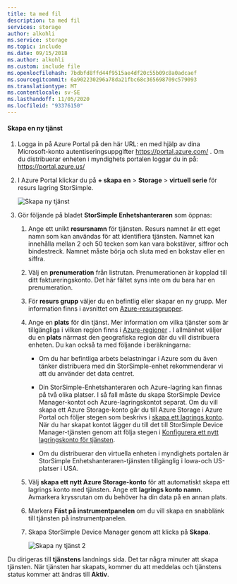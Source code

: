 ```yaml
---
title: ta med fil
description: ta med fil
services: storage
author: alkohli
ms.service: storage
ms.topic: include
ms.date: 09/15/2018
ms.author: alkohli
ms.custom: include file
ms.openlocfilehash: 7bdbfd8ffd44f9515ae4df20c55b09c8a0adcaef
ms.sourcegitcommit: 6a902230296a78da21fbc68c365698709c579093
ms.translationtype: MT
ms.contentlocale: sv-SE
ms.lasthandoff: 11/05/2020
ms.locfileid: "93376150"
---
```

#### <a name="to-create-a-new-service"></a>Skapa en ny tjänst

1.  Logga in på Azure Portal på den här URL: en med hjälp av dina Microsoft-konto autentiseringsuppgifter <https://portal.azure.com/> . Om du distribuerar enheten i myndighets portalen loggar du in på: <https://portal.azure.us/>

2.  I Azure Portal klickar du på **+ skapa en** &gt; **Storage** &gt; **virtuell serie** för resurs lagring StorSimple.

    ![Skapa ny tjänst](./media/storsimple-virtual-array-create-new-service/createnewservice2.png) 

3.  Gör följande på bladet **StorSimple Enhetshanteraren** som öppnas:

    1.  Ange ett unikt **resursnamn** för tjänsten. Resurs namnet är ett eget namn som kan användas för att identifiera tjänsten. Namnet kan innehålla mellan 2 och 50 tecken som kan vara bokstäver, siffror och bindestreck. Namnet måste börja och sluta med en bokstav eller en siffra.

    2.  Välj en **prenumeration** från listrutan. Prenumerationen är kopplad till ditt faktureringskonto. Det här fältet syns inte om du bara har en prenumeration.

    3.  För **resurs grupp** väljer du en befintlig eller skapar en ny grupp. Mer information finns i avsnittet om [Azure-resursgrupper](/azure/azure-resource-manager/management/manage-resource-groups-portal).

    4.  Ange en **plats** för din tjänst. Mer information om vilka tjänster som är tillgängliga i vilken region finns i [Azure-regioner](https://azure.microsoft.com/regions/#services) . I allmänhet väljer du en **plats** närmast den geografiska region där du vill distribuera enheten. Du kan också ta med följande i beräkningarna:

        -   Om du har befintliga arbets belastningar i Azure som du även tänker distribuera med din StorSimple-enhet rekommenderar vi att du använder det data centret.

        -   Din StorSimple-Enhetshanteraren och Azure-lagring kan finnas på två olika platser. I så fall måste du skapa StorSimple Device Manager-kontot och Azure-lagringskontot separat. Om du vill skapa ett Azure Storage-konto går du till Azure Storage i Azure Portal och följer stegen som beskrivs i [skapa ett lagrings konto](https://docs.microsoft.com/azure/storage/common/storage-quickstart-create-account). När du har skapat kontot lägger du till det till StorSimple Device Manager-tjänsten genom att följa stegen i [Konfigurera ett nytt lagringskonto för tjänsten](https://azure.microsoft.com/documentation/articles/storsimple-deployment-walkthrough/#configure-a-new-storage-account-for-the-service).

        -   Om du distribuerar den virtuella enheten i myndighets portalen är StorSimple Enhetshanteraren-tjänsten tillgänglig i Iowa-och US-platser i USA.

    5.  Välj **skapa ett nytt Azure Storage-konto** för att automatiskt skapa ett lagrings konto med tjänsten. Ange ett **lagrings konto namn**. Avmarkera kryssrutan om du behöver ha din data på en annan plats.

    6.  Markera **Fäst på instrumentpanelen** om du vill skapa en snabblänk till tjänsten på instrumentpanelen.

    7.  Skapa StorSimple Device Manager genom att klicka på **Skapa**.

        ![Skapa ny tjänst 2](./media/storsimple-virtual-array-create-new-service/createnewservice4.png)  

Du dirigeras till **tjänstens** landnings sida. Det tar några minuter att skapa tjänsten. När tjänsten har skapats, kommer du att meddelas och tjänstens status kommer att ändras till **Aktiv**.


